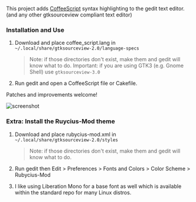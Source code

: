 This project adds [CoffeeScript] syntax highlighting to the gedit text editor. (and any other gtksourceview compliant text editor)

[CoffeeScript]: http://coffeescript.org

### Installation and Use

1. Download and place coffee_script.lang in `~/.local/share/gtksourceview-2.0/language-specs`
    > Note: if those directories don't exist, make them and gedit will know what to do.
    > Important: if you are using GTK3 (e.g. Gnome Shell) use `gtksourceview-3.0` 

2. Run gedit and open a CoffeeScript file or Cakefile.

Patches and improvements welcome!

![screenshot](http://wavded.github.com/gedit-coffeescript/screenshot.png)

### Extra: Install the Ruycius-Mod theme

1. Download and place rubycius-mod.xml in `~/.local/share/gtksourceview-2.0/styles`
    > Note: if those directories don't exist, make them and gedit will know what to do.

2. Run gedit then Edit > Preferences > Fonts and Colors > Color Scheme > Rubycius-Mod

3. I like using Liberation Mono for a base font as well which is available within the standard repo for many Linux distros.

